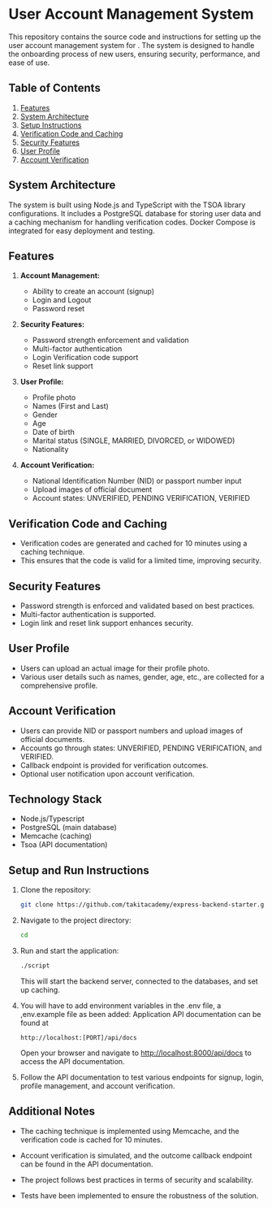 # User Account Management System

This repository contains the source code and instructions for setting up the user account management system for . The system is designed to handle the onboarding process of new users, ensuring security, performance, and ease of use.

## Table of Contents

1. [Features](#features)
2. [System Architecture](#system-architecture)
3. [Setup Instructions](#setup-instructions)
4. [Verification Code and Caching](#verification-code-and-caching)
5. [Security Features](#security-features)
6. [User Profile](#user-profile)
7. [Account Verification](#account-verification)

## System Architecture

The system is built using Node.js and TypeScript with the TSOA library configurations. It includes a PostgreSQL database for storing user data and a caching mechanism for handling verification codes. Docker Compose is integrated for easy deployment and testing.

## Features

1. **Account Management:**

   - Ability to create an account (signup)
   - Login and Logout
   - Password reset

2. **Security Features:**

   - Password strength enforcement and validation
   - Multi-factor authentication
   - Login Verification code support
   - Reset link support

3. **User Profile:**

   - Profile photo
   - Names (First and Last)
   - Gender
   - Age
   - Date of birth
   - Marital status (SINGLE, MARRIED, DIVORCED, or WIDOWED)
   - Nationality

4. **Account Verification:**
   - National Identification Number (NID) or passport number input
   - Upload images of official document
   - Account states: UNVERIFIED, PENDING VERIFICATION, VERIFIED

## Verification Code and Caching

- Verification codes are generated and cached for 10 minutes using a caching technique.
- This ensures that the code is valid for a limited time, improving security.

## Security Features

- Password strength is enforced and validated based on best practices.
- Multi-factor authentication is supported.
- Login link and reset link support enhances security.

## User Profile

- Users can upload an actual image for their profile photo.
- Various user details such as names, gender, age, etc., are collected for a comprehensive profile.

## Account Verification

- Users can provide NID or passport numbers and upload images of official documents.
- Accounts go through states: UNVERIFIED, PENDING VERIFICATION, and VERIFIED.
- Callback endpoint is provided for verification outcomes.
- Optional user notification upon account verification.

## Technology Stack

- Node.js/Typescript
- PostgreSQL (main database)
- Memcache (caching)
- Tsoa (API documentation)

## Setup and Run Instructions

1. Clone the repository:

   ```bash
   git clone https://github.com/takitacademy/express-backend-starter.git
   ```

2. Navigate to the project directory:

   ```bash
   cd
   ```

3. Run and start the application:

   ```bash
   ./script
   ```

   This will start the backend server, connected to the databases, and set up caching.

4. You will have to add environment variables in the .env file, a ,env.example file as been added: Application API documentation can be found at

   ```
   http://localhost:[PORT]/api/docs
   ```

   Open your browser and navigate to [http://localhost:8000/api/docs](http://localhost:8000/api/docs) to access the API documentation.

5. Follow the API documentation to test various endpoints for signup, login, profile management, and account verification.

## Additional Notes

- The caching technique is implemented using Memcache, and the verification code is cached for 10 minutes.

- Account verification is simulated, and the outcome callback endpoint can be found in the API documentation.

- The project follows best practices in terms of security and scalability.

- Tests have been implemented to ensure the robustness of the solution.
